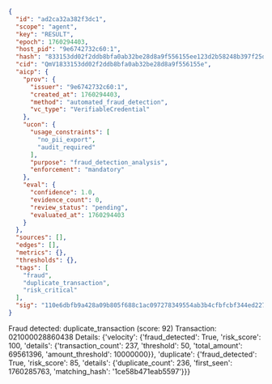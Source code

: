 ```json
{
  "id": "ad2ca32a382f3dc1",
  "scope": "agent",
  "key": "RESULT",
  "epoch": 1760294403,
  "host_pid": "9e6742732c60:1",
  "hash": "833153dd02f2ddb8bfa0ab32be28d8a9f556155ee123d2b58248b397f25deb74",
  "cid": "QmV1833153dd02f2ddb8bfa0ab32be28d8a9f556155e",
  "aicp": {
    "prov": {
      "issuer": "9e6742732c60:1",
      "created_at": 1760294403,
      "method": "automated_fraud_detection",
      "vc_type": "VerifiableCredential"
    },
    "ucon": {
      "usage_constraints": [
        "no_pii_export",
        "audit_required"
      ],
      "purpose": "fraud_detection_analysis",
      "enforcement": "mandatory"
    },
    "eval": {
      "confidence": 1.0,
      "evidence_count": 0,
      "review_status": "pending",
      "evaluated_at": 1760294403
    }
  },
  "sources": [],
  "edges": [],
  "metrics": {},
  "thresholds": {},
  "tags": [
    "fraud",
    "duplicate_transaction",
    "risk_critical"
  ],
  "sig": "110e6dbfb9a428a09b805f688c1ac097278349554ab3b4cfbfcbf344ed227274"
}
```

Fraud detected: duplicate_transaction (score: 92)
Transaction: 021000028860438
Details: {'velocity': {'fraud_detected': True, 'risk_score': 100, 'details': {'transaction_count': 237, 'threshold': 50, 'total_amount': 69561396, 'amount_threshold': 10000000}}, 'duplicate': {'fraud_detected': True, 'risk_score': 85, 'details': {'duplicate_count': 236, 'first_seen': 1760285763, 'matching_hash': '1ce58b471eab5597'}}}